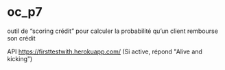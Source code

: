 # oc_p7
outil de “scoring crédit” pour calculer la probabilité qu’un client rembourse son crédit

API https://firsttestwith.herokuapp.com/ (Si active, répond "Alive and kicking")
